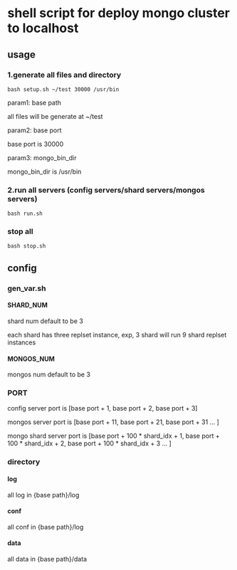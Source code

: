 # shell script for deploy mongo cluster to localhost
## usage
### 1.generate all files and directory
    bash setup.sh ~/test 30000 /usr/bin

param1: base path

all files will be generate at ~/test

param2: base port

base port is 30000

param3: mongo_bin_dir

mongo_bin_dir is /usr/bin

### 2.run all servers (config servers/shard servers/mongos servers)

    bash run.sh

### stop all
    bash stop.sh

## config
### gen_var.sh
#### SHARD_NUM
shard num default to be 3

each shard has three replset instance, exp, 3 shard will run 9 shard replset instances
#### MONGOS_NUM
mongos num default to be 3

### PORT
config server port is [base port + 1, base port + 2, base port + 3]

mongos server port is [base port + 11, base port + 21, base port + 31 ... ]

mongo shard server port is [base port + 100 * shard_idx + 1, base port + 100 * shard_idx + 2, base port + 100 * shard_idx + 3 ... ]

### directory
#### log
all log in {base path}/log
#### conf
all conf in {base path}/log
#### data
all data in {base path}/data